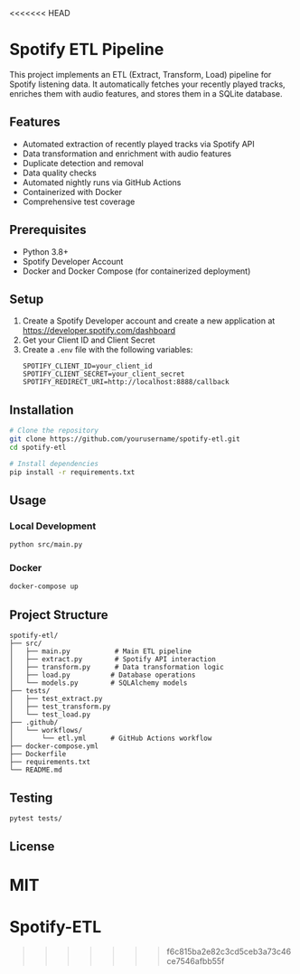 <<<<<<< HEAD
# Spotify ETL Pipeline

This project implements an ETL (Extract, Transform, Load) pipeline for Spotify listening data. It automatically fetches your recently played tracks, enriches them with audio features, and stores them in a SQLite database.

## Features

- Automated extraction of recently played tracks via Spotify API
- Data transformation and enrichment with audio features
- Duplicate detection and removal
- Data quality checks
- Automated nightly runs via GitHub Actions
- Containerized with Docker
- Comprehensive test coverage

## Prerequisites

- Python 3.8+
- Spotify Developer Account
- Docker and Docker Compose (for containerized deployment)

## Setup

1. Create a Spotify Developer account and create a new application at https://developer.spotify.com/dashboard
2. Get your Client ID and Client Secret
3. Create a `.env` file with the following variables:
   ```
   SPOTIFY_CLIENT_ID=your_client_id
   SPOTIFY_CLIENT_SECRET=your_client_secret
   SPOTIFY_REDIRECT_URI=http://localhost:8888/callback
   ```

## Installation

```bash
# Clone the repository
git clone https://github.com/yourusername/spotify-etl.git
cd spotify-etl

# Install dependencies
pip install -r requirements.txt
```

## Usage

### Local Development

```bash
python src/main.py
```

### Docker

```bash
docker-compose up
```

## Project Structure

```
spotify-etl/
├── src/
│   ├── main.py           # Main ETL pipeline
│   ├── extract.py        # Spotify API interaction
│   ├── transform.py      # Data transformation logic
│   ├── load.py          # Database operations
│   └── models.py        # SQLAlchemy models
├── tests/
│   ├── test_extract.py
│   ├── test_transform.py
│   └── test_load.py
├── .github/
│   └── workflows/
│       └── etl.yml      # GitHub Actions workflow
├── docker-compose.yml
├── Dockerfile
├── requirements.txt
└── README.md
```

## Testing

```bash
pytest tests/
```

## License

MIT 
=======
# Spotify-ETL
>>>>>>> f6c815ba2e82c3cd5ceb3a73c46ce7546afbb55f

